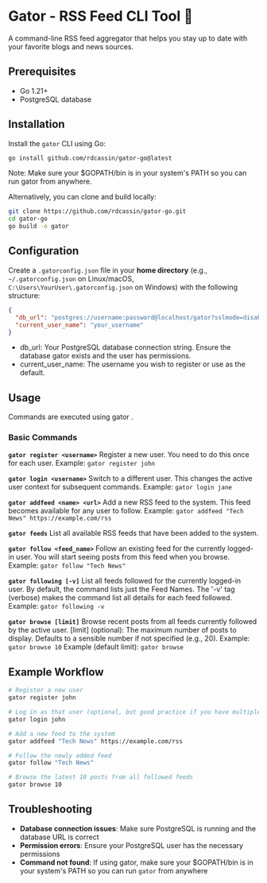 # Gator - RSS Feed CLI Tool 🐊

A command-line RSS feed aggregator that helps you stay up to date with your favorite blogs and news sources.

## Prerequisites

* Go 1.21+ 
* PostgreSQL database

## Installation

Install the `gator` CLI using Go:

```bash
go install github.com/rdcassin/gator-go@latest
```

Note: Make sure your $GOPATH/bin is in your system's PATH so you can run gator from anywhere.

Alternatively, you can clone and build locally:

```bash
git clone https://github.com/rdcassin/gator-go.git
cd gator-go
go build -o gator
```

## Configuration

Create a `.gatorconfig.json` file in your **home directory** (e.g., `~/.gatorconfig.json` on Linux/macOS, `C:\Users\YourUser\.gatorconfig.json` on Windows) with the following structure:

```json
{
  "db_url": "postgres://username:password@localhost/gator?sslmode=disable",
  "current_user_name": "your_username"
}
```

* db_url: Your PostgreSQL database connection string. Ensure the database gator exists and the user has permissions.
* current_user_name: The username you wish to register or use as the default.

## Usage

Commands are executed using gator <command>.

### Basic Commands

**`gator register <username>`**
Register a new user. You need to do this once for each user.
Example: `gator register john`

**`gator login <username>`**
Switch to a different user. This changes the active user context for subsequent commands.
Example: `gator login jane`

**`gator addfeed <name> <url>`**
Add a new RSS feed to the system. This feed becomes available for any user to follow.
Example: `gator addfeed "Tech News" https://example.com/rss`

**`gator feeds`**
List all available RSS feeds that have been added to the system.

**`gator follow <feed_name>`**
Follow an existing feed for the currently logged-in user. You will start seeing posts from this feed when you browse.
Example: `gator follow "Tech News"`

**`gator following [-v]`**
List all feeds followed for the currently logged-in user. By default, the command lists just the Feed Names. The '-v' tag (verbose)
makes the command list all details for each feed followed.
Example: `gator following -v`

**`gator browse [limit]`**
Browse recent posts from all feeds currently followed by the active user.
[limit] (optional): The maximum number of posts to display. Defaults to a sensible number if not specified (e.g., 20).
Example: `gator browse 10`
Example (default limit): `gator browse`

## Example Workflow

```bash
# Register a new user
gator register john

# Log in as that user (optional, but good practice if you have multiple users)
gator login john

# Add a new feed to the system
gator addfeed "Tech News" https://example.com/rss

# Follow the newly added feed
gator follow "Tech News"

# Browse the latest 10 posts from all followed feeds
gator browse 10
```

## Troubleshooting

- **Database connection issues**: Make sure PostgreSQL is running and the database URL is correct
- **Permission errors**: Ensure your PostgreSQL user has the necessary permissions
- **Command not found**: If using gator, make sure your $GOPATH/bin is in your system's PATH so you can run `gator` from anywhere